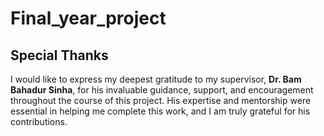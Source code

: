 # Final_year_project
## Special Thanks

I would like to express my deepest gratitude to my supervisor, **Dr. Bam Bahadur Sinha**, for his invaluable guidance, support, and encouragement throughout the course of this project. His expertise and mentorship were essential in helping me complete this work, and I am truly grateful for his contributions.
